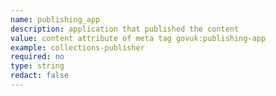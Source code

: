 ```yaml
---
name: publishing_app
description: application that published the content
value: content attribute of meta tag govuk:publishing-app
example: collections-publisher
required: no
type: string
redact: false
---
```

